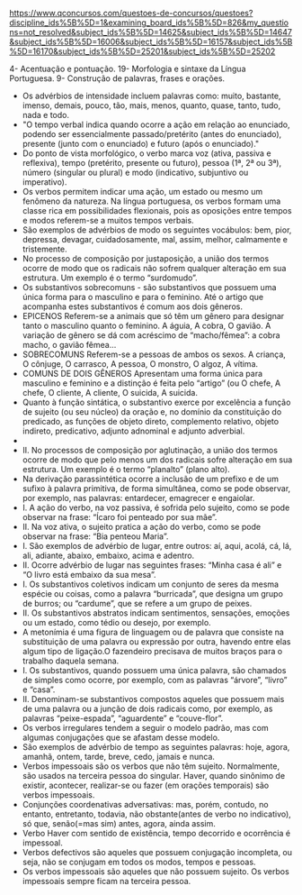 https://www.qconcursos.com/questoes-de-concursos/questoes?discipline_ids%5B%5D=1&examining_board_ids%5B%5D=826&my_questions=not_resolved&subject_ids%5B%5D=14625&subject_ids%5B%5D=14647&subject_ids%5B%5D=16006&subject_ids%5B%5D=16157&subject_ids%5B%5D=16170&subject_ids%5B%5D=25201&subject_ids%5B%5D=25202

4- Acentuação e pontuação. 
19- Morfologia e sintaxe da Língua Portuguesa. 
9- Construção de palavras, frases e orações. 
- Os advérbios de intensidade incluem palavras como: muito, bastante, imenso, demais, pouco, tão, mais, menos, quanto, quase, tanto, tudo, nada e todo.
- "O tempo verbal indica quando ocorre a ação em relação ao enunciado, podendo ser essencialmente passado/pretérito (antes do enunciado), presente (junto com o enunciado) e futuro (após o enunciado)."
- Do ponto de vista morfológico, o verbo marca voz (ativa, passiva e reflexiva), tempo (pretérito, presente ou futuro), pessoa (1ª, 2ª ou 3ª), número (singular ou plural) e modo (indicativo, subjuntivo ou imperativo).
- Os verbos permitem indicar uma ação, um estado ou mesmo um fenômeno da natureza. Na língua portuguesa, os verbos formam uma classe rica em possibilidades flexionais, pois as oposições entre tempos e modos referem-se a muitos tempos verbais.
- São exemplos de advérbios de modo os seguintes vocábulos: bem, pior, depressa, devagar, cuidadosamente, mal, assim, melhor, calmamente e tristemente.
- No processo de composição por justaposição, a união dos termos ocorre de modo que os radicais não sofrem qualquer alteração em sua estrutura. Um exemplo é o termo “surdomudo”.
- Os substantivos sobrecomuns - são substantivos que possuem uma única forma para o masculino e para o feminino. Até o artigo que acompanha estes substantivos é comum aos dois gêneros.
- EPICENOS Referem-se a animais que só têm um gênero para designar tanto o masculino quanto o feminino. A águia, A cobra, O gavião. A variação de gênero se dá com acréscimo de “macho/fêmea”: a cobra macho, o gavião fêmea...
- SOBRECOMUNS Referem-se a pessoas de ambos os sexos. A criança, O cônjuge, O carrasco, A pessoa, O monstro, O algoz, A vítima.
- COMUNS DE DOIS GÊNEROS Apresentam uma forma única para masculino e feminino e a distinção é feita pelo “artigo” (ou O chefe, A chefe, O cliente, A cliente, O suicida, A suicida.
- Quanto à função sintática, o substantivo exerce por excelência a função de sujeito (ou seu núcleo) da oração e, no domínio da constituição do predicado, as funções de objeto direto, complemento relativo, objeto indireto, predicativo, adjunto adnominal e adjunto adverbial.
- 
- II. No processos de composição por aglutinação, a união dos termos ocorre de modo que pelo menos um dos radicais sofre alteração em sua estrutura. Um exemplo é o termo “planalto” (plano alto).
- Na derivação parassintética ocorre a inclusão de um prefixo e de um sufixo à palavra primitiva, de forma simultânea, como se pode observar, por exemplo, nas palavras: entardecer, emagrecer e engaiolar.
- I. A ação do verbo, na voz passiva, é sofrida pelo sujeito, como se pode observar na frase: “Ícaro foi penteado por sua mãe”.
- II. Na voz ativa, o sujeito pratica a ação do verbo, como se pode observar na frase: “Bia penteou Maria”.
- I. São exemplos de advérbio de lugar, entre outros: aí, aqui, acolá, cá, lá, ali, adiante, abaixo, embaixo, acima e adentro.
- II. Ocorre advérbio de lugar nas seguintes frases: “Minha casa é ali” e “O livro está embaixo da sua mesa”.
- I. Os substantivos coletivos indicam um conjunto de seres da mesma espécie ou coisas, como a palavra “burricada”, que designa um grupo de burros; ou “cardume”, que se refere a um grupo de peixes.
- II. Os substantivos abstratos indicam sentimentos, sensações, emoções ou um estado, como tédio ou desejo, por exemplo.
- A metonímia é uma figura de linguagem ou de palavra que consiste na substituição de uma palavra ou expressão por outra, havendo entre elas algum tipo de ligação.O fazendeiro precisava de muitos braços para o trabalho daquela semana.
- I. Os substantivos, quando possuem uma única palavra, são chamados de simples como ocorre, por exemplo, com as palavras “árvore”, “livro” e “casa”.
- II. Denominam-se substantivos compostos aqueles que possuem mais de uma palavra ou a junção de dois radicais como, por exemplo, as palavras “peixe-espada”, “aguardente” e “couve-flor”.
- Os verbos irregulares tendem a seguir o modelo padrão, mas com algumas conjugações que se afastam desse modelo.
- São exemplos de advérbio de tempo as seguintes palavras: hoje, agora, amanhã, ontem, tarde, breve, cedo, jamais e nunca.
- Verbos impessoais são os verbos que não têm sujeito. Normalmente, são usados na terceira pessoa do singular. Haver, quando sinônimo de existir, acontecer, realizar-se ou fazer (em orações temporais) são verbos impessoais.
- Conjunções coordenativas adversativas: mas, porém, contudo, no entanto, entretanto, todavia, não obstante(antes de verbo no indicativo), só que, senão(=mas sim) antes, agora, ainda assim.
- Verbo Haver com sentido de existência, tempo decorrido e ocorrência é impessoal.
- Verbos defectivos são aqueles que possuem conjugação incompleta, ou seja, não se conjugam em todos os modos, tempos e pessoas.
- Os verbos impessoais são aqueles que não possuem sujeito. Os verbos impessoais sempre ficam na terceira pessoa.